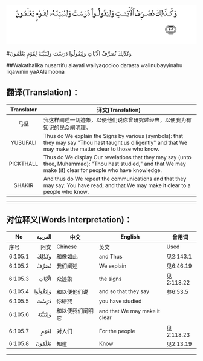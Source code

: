![006:105](images/006_105.gif)

#وَكَذَٰلِكَ نُصَرِّفُ الْآيَاتِ وَلِيَقُولُوا دَرَسْتَ وَلِنُبَيِّنَهُ لِقَوْمٍ يَعْلَمُونَ 

##Wakathalika nusarrifu alayati waliyaqooloo darasta walinubayyinahu liqawmin yaAAlamoona 

## 翻译(Translation)：

| Translator | 译文(Translation)                                            |
| :--------: | ------------------------------------------------------------ |
|    马坚    | 我这样阐述一切迹象，以便他们说你曾研究过经典，以便我为有知识的民众阐明理。 |
|  YUSUFALI  | Thus do We explain the Signs by various (symbols): that they may say "Thou hast taught us diligently" and that We may make the matter clear to those who know. |
| PICKTHALL  | Thus do We display Our revelations that they may say (unto thee, Muhammad): "Thou hast studied," and that We may make (it) clear for people who have knowledge. |
|   SHAKIR   | And thus do We repeat the communications and that they may say: You have read; and that We may make it clear to a people who know. |

---

## 对位释义(Words Interpretation)：

| No   | العربية | 中文    | English | 曾用词 |
| ---- | ------: | ------- | ------- | ------ |
| 序号 |    阿文 | Chinese | 英文    | Used   |
| 6:105.1 | وَكَذَٰلِكَ    | 和像如此         | and Thus                      | 见2:143.1  |
| 6:105.2 | نُصَرِّفُ     | 我们阐述         | We explain                    | 见6:46.19  |
| 6:105.3 | الْآيَاتِ   | 众迹象           | the signs                     | 见2:118.22 |
| 6:105.4 | وَلِيَقُولُوا | 和以便他们说     | and so that they say          | 参6:53.5   |
| 6:105.5 | دَرَسْتَ     | 你研究           | you have studied              |            |
| 6:105.6 | وَلِنُبَيِّنَهُ  | 和以便我们阐明它 | and that We may make it clear |            |
| 6:105.7 | لِقَوْمٍ     | 对人们           | For the people                | 见2:118.23 |
| 6:105.8 | يَعْلَمُونَ   | 知道             | Know                          | 见2:13.19  |

---
